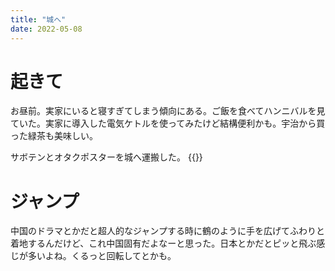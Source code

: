 ```yaml
---
title: "城へ"
date: 2022-05-08
---
```


# 起きて
お昼前。実家にいると寝すぎてしまう傾向にある。ご飯を食べてハンニバルを見ていた。実家に導入した電気ケトルを使ってみたけど結構便利かも。宇治から買った緑茶も美味しい。

サボテンとオタクポスターを城へ運搬した。
{{<tweet user="dango_bot" id="1523305588473892864">}}
# ジャンプ
中国のドラマとかだと超人的なジャンプする時に鶴のように手を広げてふわりと着地するんだけど、これ中国固有だよなーと思った。日本とかだとピッと飛ぶ感じが多いよね。くるっと回転してとかも。